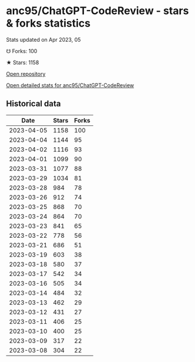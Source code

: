 # anc95/ChatGPT-CodeReview - stars & forks statistics

Stats updated on Apr 2023, 05

☋ Forks: 100

★ Stars: 1158

[Open repository](https://github.com/anc95/ChatGPT-CodeReview)

[Open detailed stats for anc95/ChatGPT-CodeReview](https://reviewgithub.com/rep/anc95/ChatGPT-CodeReview)

## Historical data
| Date | Stars | Forks |
|------|-------|-------|
| 2023-04-05 | 1158 | 100 | 
| 2023-04-04 | 1144 | 95 | 
| 2023-04-02 | 1116 | 93 | 
| 2023-04-01 | 1099 | 90 | 
| 2023-03-31 | 1077 | 88 | 
| 2023-03-29 | 1034 | 81 | 
| 2023-03-28 | 984 | 78 | 
| 2023-03-26 | 912 | 74 | 
| 2023-03-25 | 868 | 70 | 
| 2023-03-24 | 864 | 70 | 
| 2023-03-23 | 841 | 65 | 
| 2023-03-22 | 778 | 56 | 
| 2023-03-21 | 686 | 51 | 
| 2023-03-19 | 603 | 38 | 
| 2023-03-18 | 580 | 37 | 
| 2023-03-17 | 542 | 34 | 
| 2023-03-16 | 505 | 34 | 
| 2023-03-14 | 484 | 32 | 
| 2023-03-13 | 462 | 29 | 
| 2023-03-12 | 431 | 27 | 
| 2023-03-11 | 406 | 25 | 
| 2023-03-10 | 400 | 25 | 
| 2023-03-09 | 317 | 22 | 
| 2023-03-08 | 304 | 22 | 

